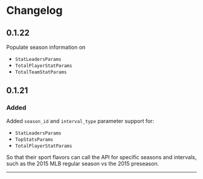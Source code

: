 # Changelog

## 0.1.22

Populate season information on

* `StatLeadersParams`
* `TotalPlayerStatParams`
* `TotalTeamStatParams`

## 0.1.21

### Added

Added `season_id` and `interval_type` parameter support for:

* `StatLeadersParams`
* `TopStatsParams`
* `TotalPlayerStatParams`

So that their sport flavors can call the API for specific seasons and intervals, such as
the 2015 MLB regular season vs the 2015 preseason.

---
